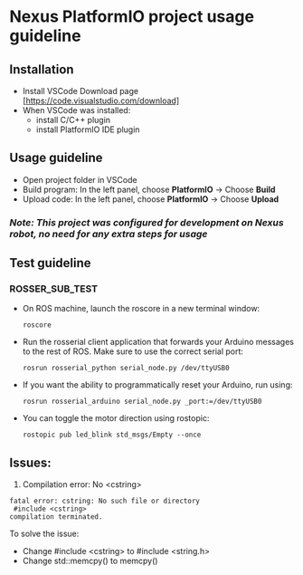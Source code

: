 # Nexus PlatformIO project usage guideline

## Installation
- Install VSCode Download page [https://code.visualstudio.com/download]
- When VSCode was installed:
  - install C/C++ plugin
  - install PlatformIO IDE plugin

## Usage guideline
- Open project folder in VSCode
- Build program: In the left panel, choose **PlatformIO** -> Choose **Build**
- Upload code: In the left panel, choose **PlatformIO** -> Choose **Upload**

### *Note: This project was configured for development on Nexus robot, no need for any extra steps for usage*

## Test guideline
### ROSSER_SUB_TEST
- On ROS machine, launch the roscore in a new terminal window:
  ```
  roscore
  ```
- Run the rosserial client application that forwards your Arduino messages to the rest of ROS. Make sure to use the correct serial port:
  ```
  rosrun rosserial_python serial_node.py /dev/ttyUSB0
  ```
- If you want the ability to programmatically reset your Arduino, run using:
  ```
  rosrun rosserial_arduino serial_node.py _port:=/dev/ttyUSB0
  ```
- You can toggle the motor direction using rostopic:
  ```
  rostopic pub led_blink std_msgs/Empty --once
  ```
## Issues:
1. Compilation error: No \<cstring\> 
  ```
  fatal error: cstring: No such file or directory
   #include <cstring>
  compilation terminated.
  ```
To solve the issue:
- Change #include \<cstring\> to #include \<string.h\>
- Change std::memcpy() to memcpy()